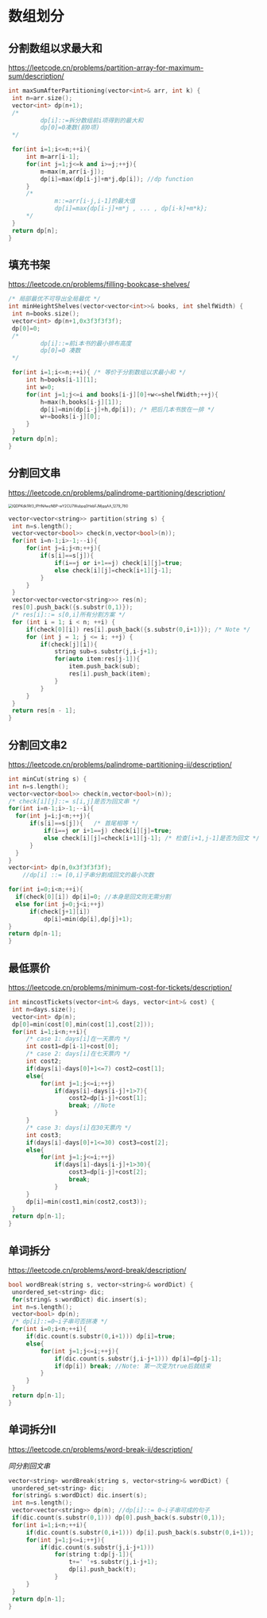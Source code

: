 # 数组划分

## 分割数组以求最大和 

https://leetcode.cn/problems/partition-array-for-maximum-sum/description/

```c++
int maxSumAfterPartitioning(vector<int>& arr, int k) {
 int n=arr.size();
 vector<int> dp(n+1);
 /*
         dp[i]::=拆分数组前i项得到的最大和
         dp[0]=0凑数(前0项)
 */

 for(int i=1;i<=n;++i){
     int m=arr[i-1];
     for(int j=1;j<=k and i>=j;++j){
         m=max(m,arr[i-j]);
         dp[i]=max(dp[i-j]+m*j,dp[i]); //dp function
     }
     /*
             m::=arr[i-j,i-1]的最大值
             dp[i]=max{dp[i-j]+m*j , ... , dp[i-k]+m*k};
     */
 }
 return dp[n];
}
```

## 填充书架 

https://leetcode.cn/problems/filling-bookcase-shelves/

```c++
/* 局部最优不可导出全局最优 */
int minHeightShelves(vector<vector<int>>& books, int shelfWidth) {
 int n=books.size();
 vector<int> dp(n+1,0x3f3f3f3f);
 dp[0]=0;
 /*
         dp[i]::=前i本书的最小排布高度
         dp[0]=0 凑数
 */

 for(int i=1;i<=n;++i){ /* 等价于分割数组以求最小和 */
     int h=books[i-1][1];
     int w=0;
     for(int j=1;j<=i and books[i-j][0]+w<=shelfWidth;++j){
         h=max(h,books[i-j][1]);
         dp[i]=min(dp[i-j]+h,dp[i]); /* 把后几本书放在一排 */
         w+=books[i-j][0];
     }
 }
 return dp[n];
}
```

## 分割回文串 

https://leetcode.cn/problems/palindrome-partitioning/description/

<img src="https://chx-typora.oss-cn-hangzhou.aliyuncs.com/typora/lQDPKdk1Rf3_lPHNAwzNBP-wY2CU7Wubpq0HebFJMjqqAA_1279_780.jpg" alt="lQDPKdk1Rf3_lPHNAwzNBP-wY2CU7Wubpq0HebFJMjqqAA_1279_780" style="zoom:50%;" />

```c++
vector<vector<string>> partition(string s) {
 int n=s.length();
 vector<vector<bool>> check(n,vector<bool>(n));
 for(int i=n-1;i>-1;--i){
     for(int j=i;j<n;++j){
         if(s[i]==s[j]){
             if(i==j or i+1==j) check[i][j]=true;
             else check[i][j]=check[i+1][j-1];
         }
     }
 }
 vector<vector<vector<string>>> res(n);
 res[0].push_back({s.substr(0,1)});
 /* res[i]::= s[0,i]所有分割方案 */
 for (int i = 1; i < n; ++i) {
     if(check[0][i]) res[i].push_back({s.substr(0,i+1)}); /* Note */
     for (int j = 1; j <= i; ++j) {
         if(check[j][i]){
             string sub=s.substr(j,i-j+1);
             for(auto item:res[j-1]){
                 item.push_back(sub);
                 res[i].push_back(item);
             }
         }
     }
 }
 return res[n - 1];
}
```

## 分割回文串2 

https://leetcode.cn/problems/palindrome-partitioning-ii/description/

```c++
int minCut(string s) {
int n=s.length();
vector<vector<bool>> check(n,vector<bool>(n));
/* check[i][j]::= s[i,j]是否为回文串 */
for(int i=n-1;i>-1;--i){
  for(int j=i;j<n;++j){
      if(s[i]==s[j]){	/* 首尾相等 */
          if(i==j or i+1==j) check[i][j]=true; 
          else check[i][j]=check[i+1][j-1]; /* 检查[i+1,j-1]是否为回文 */
      }
  }
}
vector<int> dp(n,0x3f3f3f3f);
	//dp[i] ::= [0,i]子串分割成回文的最小次数

for(int i=0;i<n;++i){
  if(check[0][i]) dp[i]=0; //本身是回文则无需分割
  else for(int j=0;j<i;++j)
      if(check[j+1][i]) 	
          dp[i]=min(dp[i],dp[j]+1);
}
return dp[n-1];
}
```

## 最低票价 

https://leetcode.cn/problems/minimum-cost-for-tickets/description/

```c++
int mincostTickets(vector<int>& days, vector<int>& cost) {
 int n=days.size();
 vector<int> dp(n);
 dp[0]=min(cost[0],min(cost[1],cost[2]));
 for(int i=1;i<n;++i){
     /* case 1: days[i]在一天票内 */
     int cost1=dp[i-1]+cost[0];
     /* case 2: days[i]在七天票内 */
     int cost2;
     if(days[i]-days[0]+1<=7) cost2=cost[1];
     else{
         for(int j=1;j<=i;++j)
             if(days[i]-days[i-j]+1>7){
                 cost2=dp[i-j]+cost[1];
                 break; //Note
             }
     }
     /* case 3: days[i]在30天票内 */
     int cost3;
     if(days[i]-days[0]+1<=30) cost3=cost[2];
     else{
         for(int j=1;j<=i;++j)
             if(days[i]-days[i-j]+1>30){
                 cost3=dp[i-j]+cost[2];
                 break;
             }
     }
     dp[i]=min(cost1,min(cost2,cost3));
 }
 return dp[n-1];
}
```

## 单词拆分 

https://leetcode.cn/problems/word-break/description/

```c++
bool wordBreak(string s, vector<string>& wordDict) {
 unordered_set<string> dic;
 for(string& s:wordDict) dic.insert(s);
 int n=s.length();
 vector<bool> dp(n);
 /* dp[i]::=0~i子串可否拼凑 */
 for(int i=0;i<n;++i){
     if(dic.count(s.substr(0,i+1))) dp[i]=true;
     else{
         for(int j=1;j<=i;++j){
             if(dic.count(s.substr(j,i-j+1))) dp[i]=dp[j-1];
             if(dp[i]) break; //Note: 第一次变为true后就结束
         }
     }
 }
 return dp[n-1];
}
```

## 单词拆分II 

https://leetcode.cn/problems/word-break-ii/description/

*同分割回文串*

```c++
vector<string> wordBreak(string s, vector<string>& wordDict) {
 unordered_set<string> dic;
 for(string& s:wordDict) dic.insert(s);
 int n=s.length();
 vector<vector<string>> dp(n); //dp[i]::= 0~i子串可成的句子
 if(dic.count(s.substr(0,1))) dp[0].push_back(s.substr(0,1));
 for(int i=1;i<n;++i){
     if(dic.count(s.substr(0,i+1))) dp[i].push_back(s.substr(0,i+1));
     for(int j=1;j<=i;++j){
         if(dic.count(s.substr(j,i-j+1)))
             for(string t:dp[j-1]){
                 t+=' '+s.substr(j,i-j+1);
                 dp[i].push_back(t);
             }
     }
 }
 return dp[n-1];
}
```

# 